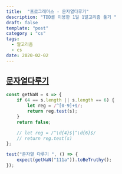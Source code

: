 ```yaml
---
title:  "프로그래머스 - 문자열다루기"
description: "TDD를 이용한 1일 1알고리즘 풀기 "
draft: false
template: "post"
category : "cs" 
tags:
  - 알고리즘
  - cs
date: 2020-02-02
---
```


## [문자열다루기](https://programmers.co.kr/learn/courses/30/lessons/12918)

```js
const getNaN = s => {
    if (4 == s.length || s.length == 6) {
        let reg = /^[0-9]+$/;
        return reg.test(s);
    }
    return false;

    // let reg = /^\d{4}$|^\d{6}$/
    // return reg.test(s)
};

test("문자열 다루기 ", () => {
    expect(getNaN("111a")).toBeTruthy();
});
```
